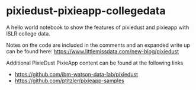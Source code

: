 # pixiedust-pixieapp-collegedata
A hello world notebook to show the features of pixiedust and pixieapp with ISLR college data.

Notes on the code are included in the comments and an expanded write up can be found here: https://www.littlemissdata.com/new-blog/pixiedust

Additional PixieDust PixieApp content can be found at the following links
 - https://github.com/ibm-watson-data-lab/pixiedust
 - https://github.com/ptitzler/pixieapp-samples

